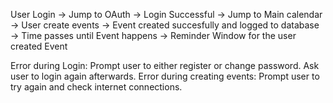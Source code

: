 User Login -> Jump to OAuth -> Login Successful -> Jump to Main calendar -> User create events -> Event created succesfully and logged to database -> Time passes until Event happens -> Reminder Window for the user created Event 

Error during Login: Prompt user to either register or change password. Ask user to login again afterwards.
Error during creating events: Prompt user to try again and check internet connections. 
